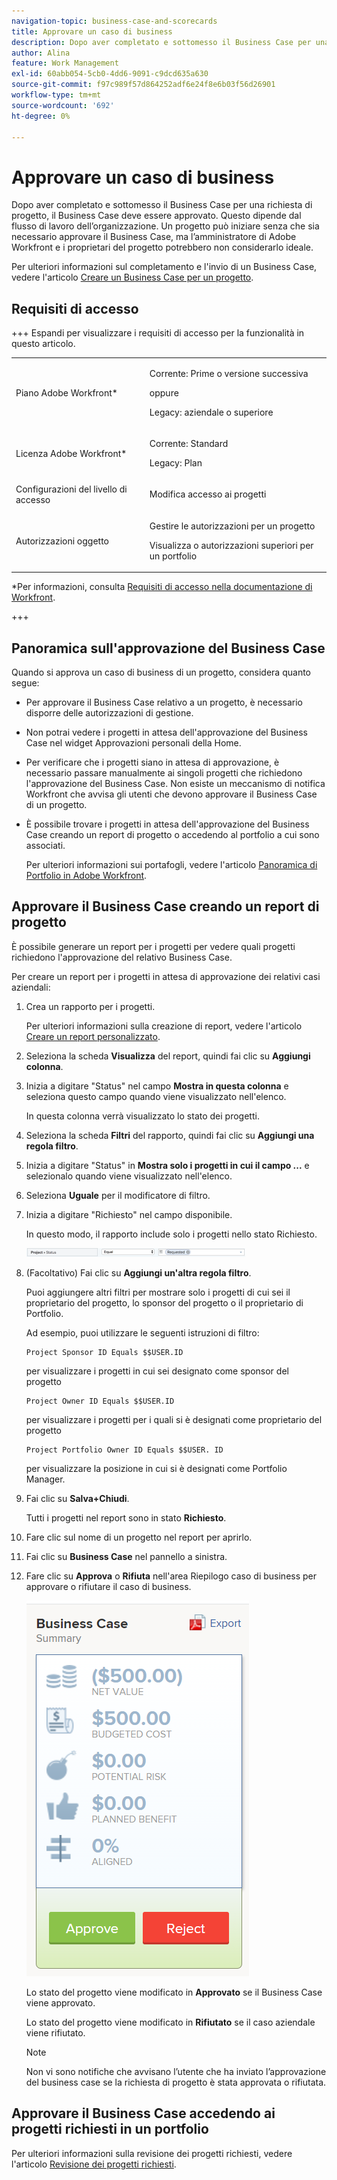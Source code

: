 ```yaml
---
navigation-topic: business-case-and-scorecards
title: Approvare un caso di business
description: Dopo aver completato e sottomesso il Business Case per una richiesta di progetto, il Business Case deve essere approvato. Questo dipende dal flusso di lavoro dell’organizzazione. Un progetto può iniziare senza che sia necessario approvare il Business Case, ma l’amministratore di Adobe Workfront e i proprietari del progetto potrebbero non considerarlo ideale.
author: Alina
feature: Work Management
exl-id: 60abb054-5cb0-4dd6-9091-c9dcd635a630
source-git-commit: f97c989f57d864252adf6e24f8e6b03f56d26901
workflow-type: tm+mt
source-wordcount: '692'
ht-degree: 0%

---
```


# Approvare un caso di business

<!--Audit: 6/2025-->

Dopo aver completato e sottomesso il Business Case per una richiesta di progetto, il Business Case deve essere approvato. Questo dipende dal flusso di lavoro dell’organizzazione. Un progetto può iniziare senza che sia necessario approvare il Business Case, ma l’amministratore di Adobe Workfront e i proprietari del progetto potrebbero non considerarlo ideale.

Per ulteriori informazioni sul completamento e l&#39;invio di un Business Case, vedere l&#39;articolo [Creare un Business Case per un progetto](../../../manage-work/projects/define-a-business-case/create-business-case.md).

## Requisiti di accesso

+++ Espandi per visualizzare i requisiti di accesso per la funzionalità in questo articolo.

<table style="table-layout:auto"> 
 <col> 
 <col> 
 <tbody> 
  <tr> 
   <td role="rowheader"><p>Piano Adobe Workfront*</p></td> 
   <td> 
   <p>Corrente: Prime o versione successiva</p>
   <p>oppure</p>
   <p>Legacy: aziendale o superiore</p> 
   </td> 
  </tr> 
  <tr> 
   <td role="rowheader">Licenza Adobe Workfront*</td> 
   <td> 
   <p>Corrente: Standard </p> 
   <p>Legacy: Plan </p> </td> 
  </tr> 
  <tr> 
   <td role="rowheader">Configurazioni del livello di accesso</td> 
   <td> <p>Modifica accesso ai progetti</p> </td> 
  </tr> 
  <tr> 
   <td role="rowheader"><p>Autorizzazioni oggetto</p></td> 
   <td> <p>Gestire le autorizzazioni per un progetto</p> <p>Visualizza o autorizzazioni superiori per un portfolio</p>  </td> 
  </tr> 
 </tbody> 
</table>

*Per informazioni, consulta [Requisiti di accesso nella documentazione di Workfront](/help/quicksilver/administration-and-setup/add-users/access-levels-and-object-permissions/access-level-requirements-in-documentation.md).

+++

## Panoramica sull&#39;approvazione del Business Case

Quando si approva un caso di business di un progetto, considera quanto segue:

* Per approvare il Business Case relativo a un progetto, è necessario disporre delle autorizzazioni di gestione.
* Non potrai vedere i progetti in attesa dell&#39;approvazione del Business Case nel widget Approvazioni personali della Home.
* Per verificare che i progetti siano in attesa di approvazione, è necessario passare manualmente ai singoli progetti che richiedono l&#39;approvazione del Business Case. Non esiste un meccanismo di notifica Workfront che avvisa gli utenti che devono approvare il Business Case di un progetto.
* È possibile trovare i progetti in attesa dell&#39;approvazione del Business Case creando un report di progetto o accedendo al portfolio a cui sono associati.

  Per ulteriori informazioni sui portafogli, vedere l&#39;articolo [Panoramica di Portfolio in Adobe Workfront](../../../manage-work/portfolios/portfolios-overview/portfolio-overview.md).

## Approvare il Business Case creando un report di progetto

È possibile generare un report per i progetti per vedere quali progetti richiedono l&#39;approvazione del relativo Business Case.

Per creare un report per i progetti in attesa di approvazione dei relativi casi aziendali:

1. Crea un rapporto per i progetti.

   Per ulteriori informazioni sulla creazione di report, vedere l&#39;articolo [Creare un report personalizzato](../../../reports-and-dashboards/reports/creating-and-managing-reports/create-custom-report.md).

1. Seleziona la scheda **Visualizza** del report, quindi fai clic su **Aggiungi colonna**.

1. Inizia a digitare &quot;Status&quot; nel campo **Mostra in questa colonna** e seleziona questo campo quando viene visualizzato nell&#39;elenco.

   In questa colonna verrà visualizzato lo stato dei progetti.

1. Seleziona la scheda **Filtri** del rapporto, quindi fai clic su **Aggiungi una regola filtro**.

1. Inizia a digitare &quot;Status&quot; in **Mostra solo i progetti in cui il campo ...** e selezionalo quando viene visualizzato nell&#39;elenco.
1. Seleziona **Uguale** per il modificatore di filtro.
1. Inizia a digitare &quot;Richiesto&quot; nel campo disponibile.

   In questo modo, il rapporto include solo i progetti nello stato Richiesto.

   ![requested_projects_filter.png](assets/requested-projects-filter-350x14.png)

1. (Facoltativo) Fai clic su **Aggiungi un&#39;altra regola filtro**.

   Puoi aggiungere altri filtri per mostrare solo i progetti di cui sei il proprietario del progetto, lo sponsor del progetto o il proprietario di Portfolio.

   Ad esempio, puoi utilizzare le seguenti istruzioni di filtro:

   ```
   Project Sponsor ID Equals $$USER.ID
   ```

   per visualizzare i progetti in cui sei designato come sponsor del progetto

   ```
   Project Owner ID Equals $$USER.ID
   ```

   per visualizzare i progetti per i quali si è designati come proprietario del progetto

   ```
   Project Portfolio Owner ID Equals $$USER. ID
   ```

   per visualizzare la posizione in cui si è designati come Portfolio Manager.

1. Fai clic su **Salva+Chiudi**.

   Tutti i progetti nel report sono in stato **Richiesto**.

1. Fare clic sul nome di un progetto nel report per aprirlo.
1. Fai clic su **Business Case** nel pannello a sinistra.
1. Fare clic su **Approva** o **Rifiuta** nell&#39;area Riepilogo caso di business per approvare o rifiutare il caso di business.

   ![Caso di studio](assets/business-case-summary-with-rp-information--1-.png)

   Lo stato del progetto viene modificato in **Approvato** se il Business Case viene approvato.

   Lo stato del progetto viene modificato in **Rifiutato** se il caso aziendale viene rifiutato.

   >[!NOTE]
   >
   >Non vi sono notifiche che avvisano l’utente che ha inviato l’approvazione del business case se la richiesta di progetto è stata approvata o rifiutata.

## Approvare il Business Case accedendo ai progetti richiesti in un portfolio

Per ulteriori informazioni sulla revisione dei progetti richiesti, vedere l&#39;articolo [Revisione dei progetti richiesti](../../../manage-work/portfolios/create-and-manage-portfolios/review-requested-projects.md).
